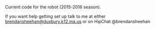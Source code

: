 Current code for the robot (2015-2016 season).


If you want help getting set up talk to me at either brendansheehan@duxbury.k12.ma.us or on HipChat @brendansheehan
